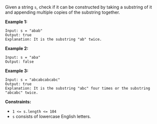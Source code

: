 Given a string `s`, check if it can be constructed by taking a substring of it
and appending multiple copies of the substring together.



**Example 1:**

    
    
    Input: s = "abab"
    Output: true
    Explanation: It is the substring "ab" twice.
    

**Example 2:**

    
    
    Input: s = "aba"
    Output: false
    

**Example 3:**

    
    
    Input: s = "abcabcabcabc"
    Output: true
    Explanation: It is the substring "abc" four times or the substring "abcabc" twice.
    



**Constraints:**

  * `1 <= s.length <= 104`
  * `s` consists of lowercase English letters.

